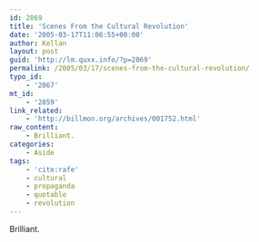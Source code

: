 ```yaml
---
id: 2869
title: 'Scenes From the Cultural Revolution'
date: '2005-03-17T11:06:55+00:00'
author: Kellan
layout: post
guid: 'http://lm.quxx.info/?p=2869'
permalink: /2005/03/17/scenes-from-the-cultural-revolution/
typo_id:
    - '2867'
mt_id:
    - '2859'
link_related:
    - 'http://billmon.org/archives/001752.html'
raw_content:
    - Brilliant.
categories:
    - Aside
tags:
    - 'cite:rafe'
    - cultural
    - propaganda
    - quotable
    - revolution
---
```


Brilliant.